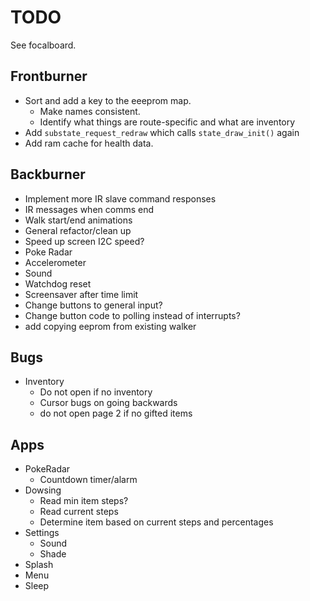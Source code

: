 # TODO

See focalboard.


## Frontburner

- Sort and add a key to the eeeprom map.
    - Make names consistent.
    - Identify what things are route-specific and what are inventory
- Add `substate_request_redraw` which calls `state_draw_init()` again
- Add ram cache for health data.


## Backburner

- Implement more IR slave command responses
- IR messages when comms end
- Walk start/end animations
- General refactor/clean up
- Speed up screen I2C speed?
- Poke Radar
- Accelerometer
- Sound
- Watchdog reset
- Screensaver after time limit
- Change buttons to general input?
- Change button code to polling instead of interrupts?
- add copying eeprom from existing walker


## Bugs

- Inventory
    - Do not open if no inventory
    - Cursor bugs on going backwards
    - do not open page 2 if no gifted items


## Apps

- PokeRadar
    - Countdown timer/alarm
- Dowsing
    - Read min item steps?
    - Read current steps
    - Determine item based on current steps and percentages
- Settings
    - Sound
    - Shade
- Splash
- Menu
- Sleep

